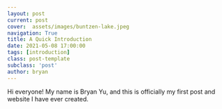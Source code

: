 ```yaml
---
layout: post
current: post
cover:  assets/images/buntzen-lake.jpeg
navigation: True
title: A Quick Introduction
date: 2021-05-08 17:00:00
tags: [introduction]
class: post-template
subclass: 'post'
author: bryan
---
```


Hi everyone! My name is Bryan Yu, and this is officially my first post and website I have ever created. 
